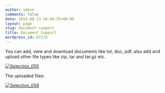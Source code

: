 ```yaml
---
author: admin
comments: false
date: 2014-08-13 16:40:55+00:00
layout: page
slug: document-support
title: Document Support
wordpress_id: 67274
---
```


You can add, view and download documents like txt, doc, pdf, also add and upload other file types like zip, tar and tar.gz etc.



[![Selection_055](http://docs.rtcamp.com/wp-content/uploads/2014/08/Selection_055.png)](http://docs.rtcamp.com/wp-content/uploads/2014/08/Selection_055.png)

The uploaded files:

[![Selection_056](http://docs.rtcamp.com/wp-content/uploads/2014/08/Selection_056.png)](http://docs.rtcamp.com/wp-content/uploads/2014/08/Selection_056.png)
